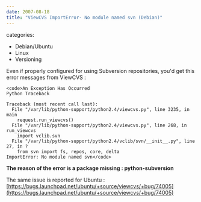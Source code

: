 ```yaml
---
date: 2007-08-18
title: "ViewCVS ImportError- No module named svn (Debian)"
---
```








categories:
- Debian/Ubuntu
- Linux
- Versioning


Even if properly configured for using Subversion repositories, you'd get this error messages from ViewCVS :


    
    <code>An Exception Has Occurred
    Python Traceback
    
    Traceback (most recent call last):
      File "/var/lib/python-support/python2.4/viewcvs.py", line 3235, in main
        request.run_viewcvs()
      File "/var/lib/python-support/python2.4/viewcvs.py", line 268, in run_viewcvs
        import vclib.svn
      File "/var/lib/python-support/python2.4/vclib/svn/__init__.py", line 27, in ?
        from svn import fs, repos, core, delta
    ImportError: No module named svn</code>



**The reason of the error is a package missing : python-subversion**

The same issue is reported for Ubuntu : [https://bugs.launchpad.net/ubuntu/+source/viewcvs/+bug/74005](https://bugs.launchpad.net/ubuntu/+source/viewcvs/+bug/74005)


